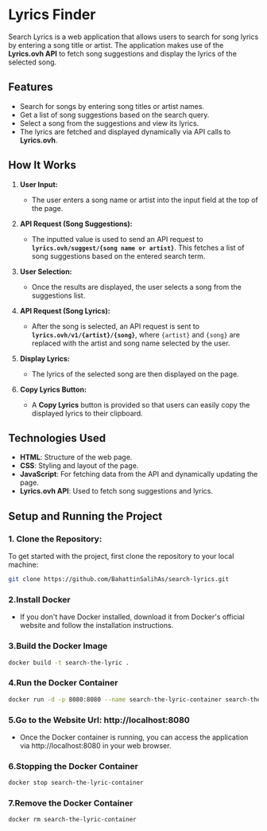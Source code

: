 # Lyrics Finder

Search Lyrics is a web application that allows users to search for song lyrics by entering a song title or artist. The application makes use of the **Lyrics.ovh API** to fetch song suggestions and display the lyrics of the selected song.

## Features

- Search for songs by entering song titles or artist names.
- Get a list of song suggestions based on the search query.
- Select a song from the suggestions and view its lyrics.
- The lyrics are fetched and displayed dynamically via API calls to **Lyrics.ovh**.

## How It Works

1. **User Input:**
    - The user enters a song name or artist into the input field at the top of the page.

2. **API Request (Song Suggestions):**
    - The inputted value is used to send an API request to **`lyrics.ovh/suggest/{song name or artist}`**. This fetches a list of song suggestions based on the entered search term.

3. **User Selection:**
    - Once the results are displayed, the user selects a song from the suggestions list.

4. **API Request (Song Lyrics):**
    - After the song is selected, an API request is sent to **`lyrics.ovh/v1/{artist}/{song}`**, where `{artist}` and `{song}` are replaced with the artist and song name selected by the user.

5. **Display Lyrics:**
    - The lyrics of the selected song are then displayed on the page.

6. **Copy Lyrics Button:**
    - A **Copy Lyrics** button is provided so that users can easily copy the displayed lyrics to their clipboard.

## Technologies Used

- **HTML**: Structure of the web page.
- **CSS**: Styling and layout of the page.
- **JavaScript**: For fetching data from the API and dynamically updating the page.
- **Lyrics.ovh API**: Used to fetch song suggestions and lyrics.

## Setup and Running the Project

### 1. Clone the Repository:

To get started with the project, first clone the repository to your local machine:

```bash
git clone https://github.com/BahattinSalihAs/search-lyrics.git
```
### 2.Install Docker
- If you don't have Docker installed, download it from Docker's official website and follow the installation instructions.

### 3.Build the Docker Image
```bash
docker build -t search-the-lyric .
```

### 4.Run the Docker Container
```bash
docker run -d -p 8080:8080 --name search-the-lyric-container search-the-lyric
```

### 5.Go to the Website Url: http://localhost:8080
- Once the Docker container is running, you can access the application via http://localhost:8080 in your web browser.

### 6.Stopping the Docker Container
```bash
docker stop search-the-lyric-container
```

### 7.Remove the Docker Container
```bash
docker rm search-the-lyric-container
```








